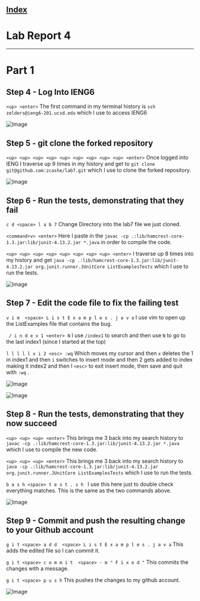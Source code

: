 
[Index](https://zcashe.github.io/cse15l-lab-reports/index.html)
---
# Lab Report 4 
---
# Part 1 

## Step 4 - Log Into IENG6
``` <up> <enter> ``` The first command in my terminal history is ```ssh zelders@ieng6-201.ucsd.edu``` which I use to access IENG6

![Image](assets/lab-report4/ieng4.png)


## Step 5 - git clone the forked repository
``` <up> <up> <up> <up> <up> <up> <up> <up> <up> <enter> ``` Once logged into IENG I traverse up 9 times in my history and get to 
```git clone git@github.com:zcashe/lab7.git``` which I use to clone the forked repository.

![Image](assets/lab-report4/clone.png)

## Step 6 - Run the tests, demonstrating that they fail
``` c d <space> l a b 7 ``` Change Directory into the lab7 file we just cloned.

``` <command+v> <enter> ``` Here I paste in the ``` javac -cp .:lib/hamcrest-core-1.3.jar:lib/junit-4.13.2.jar *.java ``` in order to 
compile the code.

``` <up> <up> <up> <up> <up> <up> <up> <up> <enter> ``` I traverse up 8 times into my history and get
``` java -cp .:lib/hamcrest-core-1.3.jar:lib/junit-4.13.2.jar org.junit.runner.JUnitCore ListExamplesTests ```
which I use to run the tests.

![Image](assets/lab-report4/step6.png)

## Step 7 - Edit the code file to fix the failing test
``` v i m  <space> L i s t E x a m p l e s . j a v a ``` I use vim to open up the ListExamples file that contains the bug.

```  / i n d e x 1 <enter> N ``` I use ```/index1``` to search and then use ```N``` to go to the last index1 (since I started at the top)

``` l l l l l x i 2 <esc> :wq ``` Which moves my cursor and then ```x``` deletes the 1 in index1 and then ```i``` switches
to insert mode and then 2 gets added to index making it index2 and then I ```<esc>``` to exit insert mode, then save and quit with ```:wq``` .

![Image](assets/lab-report4/step7-1.png)

![Image](assets/lab-report4/step7-2.png)

## Step 8 - Run the tests, demonstrating that they now succeed
``` <up> <up> <up> <enter> ``` This brings me 3 back into my search history to ``` javac -cp .:lib/hamcrest-core-1.3.jar:lib/junit-4.13.2.jar *.java ``` which I use to compile the new code.

``` <up> <up> <up> <enter> ``` This brings me 3 back into my search history to ``` java -cp .:lib/hamcrest-core-1.3.jar:lib/junit-4.13.2.jar org.junit.runner.JUnitCore ListExamplesTests ``` which I use to run the tests.


``` b a s h <space> t e s t . s h  ``` I use this here just to double check everything matches. This is the same as the two commands above.

![Image](assets/lab-report4/step8.png)

## Step 9 - Commit and push the resulting change to your Github account

``` g i t <space> a d d  <space> L i s t E x a m p l e s . j a v a ``` This adds the edited file so I can commit it.

``` g i t <space> c o m m i t  <space> - m " F i x e d " ``` This commits the changes with a message.

``` g i t <space> p u s h ``` This pushes the changes to my github account.

![Image](assets/lab-report4/step9.png)
